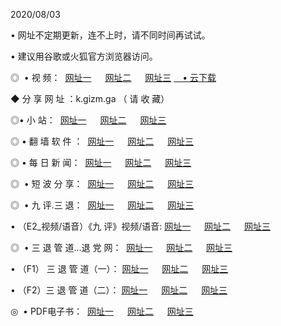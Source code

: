 <p>2020/08/03
<p>• 网址不定期更新，连不上时，请不同时间再试试。
<p>• 建议用谷歌或火狐官方浏览器访问。
<p>◎  • 视 频： 
<a href="http://ksi.shirokuriwaki.com/s/" target="_blansk">网址一</a> 　 
<a href="http://kii.shirokuriwaki.com/s/" target="_blank">网址二</a> 　 
<a href="http://kbi.shirokuriwaki.com/tv.html" target="_blank">网址三</a>
<a href="https://disk.yandex.ru/d/wIUK0uxc3Gk4Ng" target="_blank">　• 云下载 </a></p>
<p>◆ 分 享 网 址 ：k.gizm.ga  （ 请 收 藏） </p>

<p>◎•  小 站：  
<a href="http://ksi.shirokuriwaki.com/" target="_blank">网址一</a> 　 
<a href="http://kii.shirokuriwaki.com/" target="_blank">网址二</a> 　 
<a href="http://kbi.shirokuriwaki.com/k/" target="_blank">网址三</a></p><p>

<p>◎  • 翻 墙 软 件 ：  
<a href="http://ksi.shirokuriwaki.com/ff/" target="_blank">网址一</a> 　 
<a href="http://kii.shirokuriwaki.com/s/read/a1_nd.html" target="_blank">网址二</a> 　 
<a href="http://kbi.shirokuriwaki.com/ff/index.html" target="_blank">网址三</a></p>
<p>◎  • 每 日 新 闻：  
<a href="http://ksi.shirokuriwaki.com/day/" target="_blank">网址一</a> 　 
<a href="http://kii.shirokuriwaki.com/day/" target="_blank">网址二</a> 　 
<a href="http://kbi.shirokuriwaki.com/day/index.html" target="_blank">网址三</a></p>
<p>◎   • 短 波 分 享：  
<a href="http://ksi.shirokuriwaki.com/h/" target="_blank">网址一</a> 　 
<a href="http://kii.shirokuriwaki.com/h/" target="_blank">网址二</a> 　 
<a href="http://kbi.shirokuriwaki.com/h/index.html" target="_blank">网址三</a></p>
<p>◎   • 九 评.三 退：  
<a href="http://ksi.shirokuriwaki.com/t/" target="_blank">网址一</a> 　 
<a href="http://kii.shirokuriwaki.com/v2/index.html" target="_blank">网址二</a> 　 
<a href="http://kbi.shirokuriwaki.com/tt/index.html" target="_blank">网址三</a> 　</p>
<p>  • （E2_视频/语音）《九 评》视频/语音: 
<a href="http://ksi.shirokuriwaki.com/7738.html" target="_blank">网址一</a> 　 
<a href="http://kii.shirokuriwaki.com/7614.html" target="_blank">网址二</a> 　 
<a href="http://kbi.shirokuriwaki.com/7633.html" target="_blank">网址三</a></p>
<p>◎   • 三 退 管 道...退 党 网：  
<a href="http://ksi.shirokuriwaki.com/go/td1.html" target="_blank">网址一</a> 　 
<a href="http://kii.shirokuriwaki.com/go/td2.html" target="_blank">网址二</a> 　 
<a href="http://kbi.shirokuriwaki.com/go/td3.html" target="_blank">网址三</a></p>
<p>  • （F1） 三 退 管 道（一）： 
<a href="http://ksi.shirokuriwaki.com/dd/" target="_blank">网址一</a> 　 
<a href="http://kii.shirokuriwaki.com/s/read/a1_tdx.html" target="_blank">网址二</a> 　 
<a href="http://kbi.shirokuriwaki.com/dd/" target="_blank">网址三</a></p>
<p>  • （F2）三 退 管 道（二）： 
<a href="http://kii.shirokuriwaki.com/d/" target="_blank">网址一</a> 　 
<a href="http://ksi.shirokuriwaki.com/d/index.html" target="_blank">网址二</a> 　 
<a href="http://kbi.shirokuriwaki.com/d/" target="_blank">网址三</a></p>
<p>◎   • PDF电子书：  
<a href="http://ksi.shirokuriwaki.com/p/" target="_blank">网址一</a> 　 
<a href="http://kii.shirokuriwaki.com/p/index.html" target="_blank">网址二</a> 　 
<a href="http://kbi.shirokuriwaki.com/p/" target="_blank">网址三</a></p>
